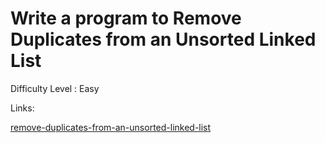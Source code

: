 # Write a program to Remove Duplicates from an Unsorted Linked List	

Difficulty Level : Easy

Links:

[remove-duplicates-from-an-unsorted-linked-list](https://www.geeksforgeeks.org/remove-duplicates-from-an-unsorted-linked-list/)
